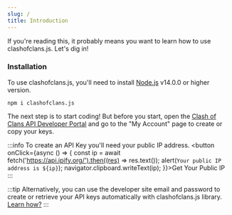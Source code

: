 ```yaml
---
slug: /
title: Introduction
---
```


If you're reading this, it probably means you want to learn how to use clashofclans.js. Let's dig in!

### Installation

To use clashofclans.js, you'll need to install [Node.js](https://nodejs.org/) v14.0.0 or higher version.

```shell
npm i clashofclans.js
```

The next step is to start coding! But before you start, open the [Clash of Clans API Developer Portal](https://developer.clashofclans.com/#/) and go to the "My Account" page to create or copy your keys.

:::info
To create an API Key you'll need your public IP address.
<button onClick={async () => {
    const ip = await fetch('https://api.ipify.org/').then((res) => res.text());
    alert(`Your public IP address is ${ip}`);
    navigator.clipboard.writeText(ip);
}}>Get Your Public IP</button>
:::

:::tip
Alternatively, you can use the developer site email and password to create or retrieve your API keys automatically with clashofclans.js library. [Learn how?](/guide/login-with-email)
:::
